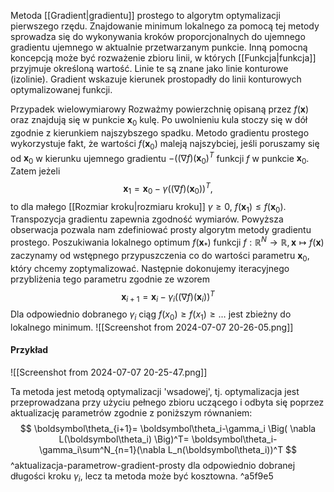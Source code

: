 Metoda [[Gradient|gradientu]] prostego to algorytm optymalizacji pierwszego rzędu. Znajdowanie minimum lokalnego za pomocą tej metody sprowadza się do wykonywania kroków proporcjonalnych do ujemnego gradientu ujemnego w aktualnie przetwarzanym punkcie. 
Inną pomocną koncepcją może być rozważenie zbioru linii, w których [[Funkcja|funkcja]] przyjmuje określoną wartość. Linie te są znane jako linie konturowe (izolinie). Gradient wskazuje kierunek prostopadły do linii konturowych optymalizowanej funkcji. 

Przypadek wielowymiarowy
Rozważmy powierzchnię opisaną przez $f(\boldsymbol x)$ oraz znajdują się w punkcie $\boldsymbol x_0$ kulę. Po uwolnieniu kula stoczy się w dół zgodnie z kierunkiem najszybszego spadku. Metodo gradientu prostego wykorzystuje fakt, że wartości $f(\boldsymbol x_0)$ maleją najszybciej, jeśli poruszamy się od $\boldsymbol x_0$ w kierunku ujemnego gradientu $-\big((\nabla f)(\boldsymbol x_0\big)^T$  funkcji $f$ w punkcie $\boldsymbol x_0$. Zatem jeżeli
$$
\boldsymbol x_1=
\boldsymbol x_0-\gamma
\Big(
	(\nabla f)(\boldsymbol x_0)
\Big)^T,
$$
to dla małego [[Rozmiar kroku|rozmiaru kroku]] $\gamma\ge 0$, $f(\boldsymbol x_1)\le f(\boldsymbol x_0)$. Transpozycja gradientu zapewnia zgodność wymiarów. 
Powyższa obserwacja pozwala nam zdefiniować prosty algorytm metody gradientu prostego. Poszukiwania lokalnego optimum $f(\boldsymbol x_{\ast})$ funkcji $f:\mathbb R^N\to\mathbb R, \boldsymbol x\mapsto f(\boldsymbol x)$ zaczynamy od wstępnego przypuszczenia co do wartości parametru $\boldsymbol x_0$, który chcemy zoptymalizować. Następnie dokonujemy iteracyjnego przybliżenia tego parametru zgodnie ze wzorem
$$
\boldsymbol x_{i+1}=
\boldsymbol x_i-\gamma_i
\Big(
	(\nabla f)(\boldsymbol x_i)
\Big)^T
$$
Dla odpowiednio dobranego $\gamma_i$ ciąg $f(x_0)\ge f(x_1)\ge\dots$ jest zbieżny do lokalnego minimum. ![[Screenshot from 2024-07-07 20-26-05.png]]
#### Przykład
![[Screenshot from 2024-07-07 20-25-47.png]]

Ta metoda jest metodą optymalizacji 'wsadowej', tj. optymalizacja jest przeprowadzana przy użyciu pełnego zbioru uczącego i odbyta się poprzez aktualizację parametrów zgodnie z poniższym równaniem:
$$
\boldsymbol\theta_{i+1}=
\boldsymbol\theta_i-\gamma_i
\Big(
	\nabla L(\boldsymbol\theta_i)
\Big)^T=
\boldsymbol\theta_i-\gamma_i\sum^N_{n=1}(\nabla L_n(\boldsymbol\theta_i))^T
$$
^aktualizacja-parametrow-gradient-prosty
dla odpowiednio dobranej długości kroku $\gamma_i$, lecz ta metoda może być kosztowna.  ^a5f9e5
